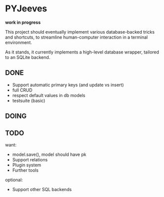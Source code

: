 PYJeeves
========
__work in progress__

This project should eventually implement various database-backed tricks and shortcuts, to streamline human-computer interaction in a terminal environment.

As it stands, it currently implements a high-level database wrapper, tailored to an SQLite backend.

DONE
-----
* Support automatic primary keys (and update vs insert)
* full CRUD
* respect default values in db models
* testsuite (basic)

DOING
-----

TODO
----
want:

* model.save(), model should have pk
* Support relations
* Plugin system
* Further tools

optional:

* Support other SQL backends
